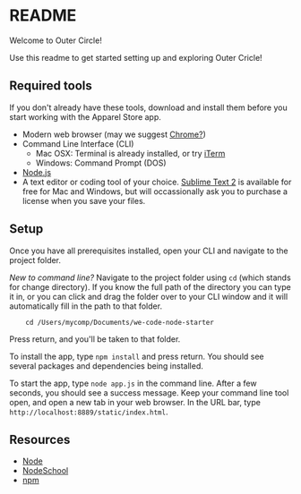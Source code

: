 # README
Welcome to Outer Circle!

Use this readme to get started setting up and exploring Outer Cricle!

## Required tools

If you don't already have these tools, download and install them before you start working with the Apparel Store app.

* Modern web browser (may we suggest [Chrome?](https://www.google.com/chrome/browser))
* Command Line Interface (CLI)
	* Mac OSX: Terminal is already installed, or try [iTerm](https://www.iterm2.com/)
	* Windows: Command Prompt (DOS)
* [Node.js](https://nodejs.org/download/) 
* A text editor or coding tool of your choice. [Sublime Text 2](http://www.sublimetext.com/2) is available for free for Mac and Windows, but will occassionally ask you to purchase a license when you save your files. 

## Setup

Once you have all prerequisites installed, open your CLI and navigate to the project folder.

_New to command line?_ Navigate to the project folder using `cd` (which stands for change directory). If you know the full path of the directory you can type it in, or you can click and drag the folder over to your CLI window and it will automatically fill in the path to that folder.

		cd /Users/mycomp/Documents/we-code-node-starter

Press return, and you'll be taken to that folder.

To install the app, type `npm install` and press return. You should see several packages and dependencies being installed.

To start the app, type `node app.js` in the command line. After a few seconds, you should see a success message. Keep your command line tool open, and open a new tab in your web browser. In the URL bar, type `http://localhost:8889/static/index.html`.


## Resources

* [Node](https://nodejs.org/)
* [NodeSchool](http://nodeschool.io/)
* [npm](https://www.npmjs.com/)
